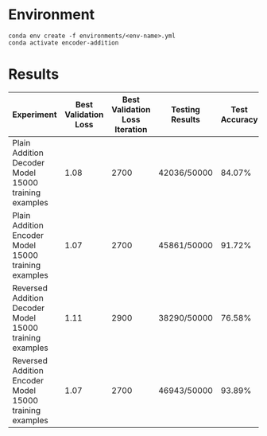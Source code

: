 # Environment
```
conda env create -f environments/<env-name>.yml
conda activate encoder-addition
```

# Results

| Experiment | Best Validation Loss | Best Validation Loss Iteration | Testing Results | Test Accuracy |
|----------|----------|----------|----------|----------|
| Plain Addition Decoder Model 15000 training examples | 1.08 | 2700 | 42036/50000 | 84.07% |
| Plain Addition Encoder Model 15000 training examples | 1.07 | 2700 | 45861/50000 | 91.72% |
| Reversed Addition Decoder Model 15000 training examples | 1.11 | 2900 | 38290/50000 | 76.58% |
| Reversed Addition Encoder Model 15000 training examples | 1.07 | 2700 | 46943/50000 | 93.89% |
